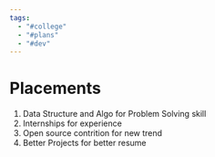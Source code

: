 ```yaml
---
tags:
  - "#college"
  - "#plans"
  - "#dev"
---
```


# Placements
1. Data Structure and Algo for Problem Solving skill
2. Internships for experience
3. Open source contrition for new trend
4. Better Projects for better resume
